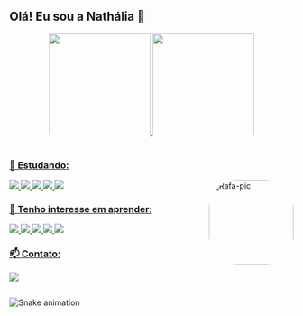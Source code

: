 ## Olá! Eu sou a Nathália 👋

<div align="center">
  <a href="https://github.com/nathaliagomes">
  <img height="180em" src="https://github-readme-stats.vercel.app/api?username=nathaliagomes&show_icons=true&theme=dracula&include_all_commits=true&count_private=true"/>
  <img height="180em" src="https://github-readme-stats.vercel.app/api/top-langs/?username=nathaliagomes&layout=compact&langs_count=7&theme=dracula"/>
</div>

<div style="display: inline_block"><br>

### 🌱 Estudando:

  <img src="https://img.shields.io/badge/HTML5-E34F26?style=for-the-badge&logo=html5&logoColor=white">
  <img src="https://img.shields.io/badge/CSS3-1572B6?style=for-the-badge&logo=css3&logoColor=white">
  <img src="https://img.shields.io/badge/JavaScript-323330?style=for-the-badge&logo=javascript&logoColor=F7DF1E">
  <img src="https://img.shields.io/badge/TypeScript-007ACC?style=for-the-badge&logo=typescript&logoColor=white">
  <img src="https://img.shields.io/badge/GIT-E44C30?style=for-the-badge&logo=git&logoColor=white">

  <img align="right" alt="Rafa-pic" height="150" style="border-radius:50px;"    src="https://cdn.discordapp.com/attachments/856727512259362819/1024367828335333477/nath.gif?width=600&height=600">
  
### 🔎 Tenho interesse em aprender:

  <img src="https://img.shields.io/badge/React-20232A?style=for-the-badge&logo=react&logoColor=61DAFB">
  <img src="https://img.shields.io/badge/React_Native-20232A?style=for-the-badge&logo=react&logoColor=61DAFB">
  <img src="https://img.shields.io/badge/Node.js-43853D?style=for-the-badge&logo=node.js&logoColor=white">  
  <img src="https://img.shields.io/badge/Dart-0175C2?style=for-the-badge&logo=dart&logoColor=white">
  <img src="https://img.shields.io/badge/Flutter-02569B?style=for-the-badge&logo=flutter&logoColor=white">

### 📫 Contato:

<a href = "mailto:nathalia.gomes0112@gmail.com"><img src="https://img.shields.io/badge/nathalia.gomes0112@gmail.com-D14836?style=for-the-badge&logo=gmail&logoColor=white" target="_blank"></a>

</div>

##

![Snake animation](https://github.com/nathaliagomes/nathaliagomes/blob/output/github-contribution-grid-snake.svg)
